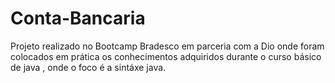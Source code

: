 # Conta-Bancaria
Projeto realizado no Bootcamp Bradesco em parceria com a Dio onde foram colocados em prática os conhecimentos adquiridos durante o curso básico de java , onde o foco é a sintáxe java.
